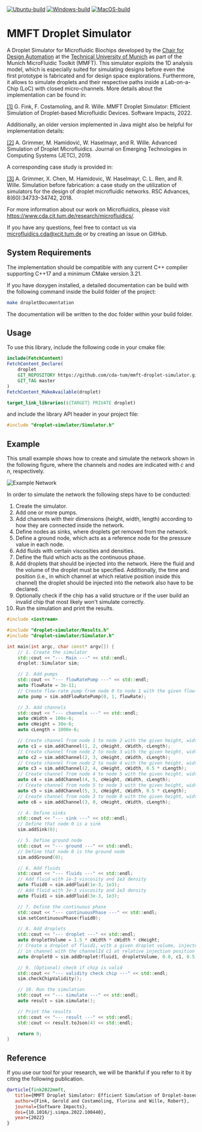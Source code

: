 [![Ubuntu-build](https://github.com/micheltakken/mmft-droplet-simulator/actions/workflows/cmake_ubuntu.yml/badge.svg)](https://github.com/micheltakken/mmft-droplet-simulator/actions/workflows/cmake_ubuntu.yml)
[![Windows-build](https://github.com/micheltakken/mmft-droplet-simulator/actions/workflows/cmake_windows.yml/badge.svg)](https://github.com/micheltakken/mmft-droplet-simulator/actions/workflows/cmake_windows.yml)
[![MacOS-build](https://github.com/micheltakken/mmft-droplet-simulator/actions/workflows/cmake_macos.yml/badge.svg)](https://github.com/micheltakken/mmft-droplet-simulator/actions/workflows/cmake_macos.yml)

# MMFT Droplet Simulator
A Droplet Simulator for Microfluidic Biochips developed by the [Chair for Design Automation](https://www.cda.cit.tum.de/) at the [Technical University of Munich](https://www.tum.de/) as part of the Munich MicroFluidic Toolkit (MMFT).
This simulator exploits the 1D analysis model, which is especially suited for simulating designs before even the first prototype is fabricated and for design space explorations. Furthermore, it allows to simulate droplets and their respective paths inside a Lab-on-a-Chip (LoC) with closed micro-channels.
More details about the implementation can be found in:

[[1]](https://doi.org/10.1016/j.simpa.2022.100440) G. Fink, F. Costamoling, and R. Wille. MMFT Droplet Simulator: Efficient Simulation of Droplet-based Microfluidic Devices. Software Impacts, 2022.

Additionally, an older version implemented in Java might also be helpful for implementation details:

[[2]](https://www.cda.cit.tum.de/files/eda/2019_jetc_advanced_simulation_droplet_microfluidics.pdf) A. Grimmer, M. Hamidović, W. Haselmayr, and R. Wille. Advanced Simulation of Droplet Microfluidics. Journal on Emerging Technologies in Computing Systems (JETC), 2019.

A corresponding case study is provided in:

[[3]](https://www.cda.cit.tum.de/files/eda/2018_rscadv_simulation_before_fabrication.pdf) A. Grimmer, X. Chen, M. Hamidovic, W. Haselmayr, C. L. Ren, and R. Wille. Simulation before fabrication: a case study on the utilization of simulators for the design of droplet microfluidic networks. RSC Advances, 8(60):34733–34742, 2018.

For more information about our work on Microfluidics, please visit https://www.cda.cit.tum.de/research/microfluidics/. 

If you have any questions, feel free to contact us via microfluidics.cda@xcit.tum.de or by creating an issue on GitHub. 

## System Requirements
The implementation should be compatible with any current C++ compiler supporting C++17 and a minimum CMake version 3.21. 

If you have doxygen installed, a detailed documentation can be build with the following command inside the build folder of the project: 
```bash 
make dropletDocumentation
```

The documentation will be written to the doc folder within your build folder.

## Usage
To use this library, include the following code in your cmake file: 
```cmake
include(FetchContent)
FetchContent_Declare(
    droplet
    GIT_REPOSITORY https://github.com/cda-tum/mmft-droplet-simulator.git
    GIT_TAG master
)
FetchContent_MakeAvailable(droplet)

target_link_libraries(${TARGET} PRIVATE droplet)
```
and include the library API header in your project file:
```cpp
#include "droplet-simulator/Simulator.h"
```

## Example
This small example shows how to create and simulate the network shown in the following figure, where the channels and nodes are indicated with *c* and *n*, respectively.

![Example Network](doc/images/exampleNetwork.png)

In order to simulate the network the following steps have to be conducted:
1. Create the simulator.
2. Add one or more pumps.
3. Add channels with their dimensions (height, width, length) according to how they are connected inside the network.
4. Define nodes as sinks, where droplets get removed from the network.
5. Define a ground node, which acts as a reference node for the pressure value in each node.
6. Add fluids with certain viscosities and densities.
7. Define the fluid which acts as the continuous phase.
8. Add droplets that should be injected into the network. Here the fluid and the volume of the droplet must be specified. Additionally, the time and position (i.e., in which channel at which relative position inside this channel) the droplet should be injected into the network also have to be declared.
9. Optionally check if the chip has a valid structure or if the user build an invalid chip that most likely won't simulate correctly.
10. Run the simulation and print the results.

```cpp
#include <iostream>

#include "droplet-simulator/Results.h"
#include "droplet-simulator/Simulator.h"

int main(int argc, char const* argv[]) {
    // 1. Create the simulator
    std::cout << "--- Main ---" << std::endl;
    droplet::Simulator sim;

    // 2. Add pumps
    std::cout << "--- flowRatePump ---" << std::endl;
    auto flowRate = 3e-11;
    // Create flow-rate pump from node 0 to node 1 with the given flow-rate
    auto pump = sim.addFlowRatePump(0, 1, flowRate);

    // 3. Add channels
    std::cout << "--- channels ---" << std::endl;
    auto cWidth = 100e-6;
    auto cHeight = 30e-6;
    auto cLength = 1000e-6;

    // Create channel from node 1 to node 2 with the given height, width, length
    auto c1 = sim.addChannel(1, 2, cHeight, cWidth, cLength);
    // Create channel from node 2 to node 3 with the given height, width, length
    auto c2 = sim.addChannel(2, 3, cHeight, cWidth, cLength);
    // Create channel from node 2 to node 4 with the given height, width, length
    auto c3 = sim.addChannel(2, 4, cHeight, cWidth, 0.5 * cLength);
    // Create channel from node 4 to node 5 with the given height, width, length
    auto c4 = sim.addChannel(4, 5, cHeight, cWidth, cLength);
    // Create channel from node 5 to node 3 with the given height, width, length
    auto c5 = sim.addChannel(5, 3, cHeight, cWidth, 0.5 * cLength);
    // Create channel from node 3 to node 0 with the given height, width, length
    auto c6 = sim.addChannel(3, 0, cHeight, cWidth, cLength);

    // 4. Define sinks
    std::cout << "--- sink ---" << std::endl;
    // Define that node 0 is a sink
    sim.addSink(0);

    // 5. Define ground node
    std::cout << "--- ground ---" << std::endl;
    // Define that node 0 is the ground node
    sim.addGround(0);

    // 6. Add fluids
    std::cout << "--- fluids ---" << std::endl;
    // Add fluid with 1e-3 viscosity and 1e3 density
    auto fluid0 = sim.addFluid(1e-3, 1e3);
    // Add fluid with 3e-3 viscosity and 1e3 density
    auto fluid1 = sim.addFluid(3e-3, 1e3);

    // 7. Define the continuous phase
    std::cout << "--- continuousPhase ---" << std::endl;
    sim.setContinuousPhase(fluid0);

    // 8. Add droplets
    std::cout << "--- droplet ---" << std::endl;
    auto dropletVolume = 1.5 * cWidth * cWidth * cHeight;
    // Create a droplet of fluid1, with a given droplet volume, injected at injectionTime 0.0
    // in channel with the channelId c1 at relative injection position 0.5
    auto droplet0 = sim.addDroplet(fluid1, dropletVolume, 0.0, c1, 0.5);

    // 9. (Optional) check if chip is valid
    std::cout << "--- validity check chip ---" << std::endl;
    sim.checkChipValidity();

    // 10. Run the simulation
    std::cout << "--- simulate ---" << std::endl;
    auto result = sim.simulate();

    // Print the results
    std::cout << "--- result ---" << std::endl;
    std::cout << result.toJson(4) << std::endl;

    return 0;
}
```

## Reference
If you use our tool for your research, we will be thankful if you refer to it by citing the following publication.

```bibtex
@article{fink2022mmft,
   title={MMFT Droplet Simulator: Efficient Simulation of Droplet-based Microfluidic Devices},
   author={Fink, Gerold and Costamoling, Florina and Wille, Robert},
   journal={Software Impacts},
   doi={10.1016/j.simpa.2022.100440},
   year={2022}
}
```